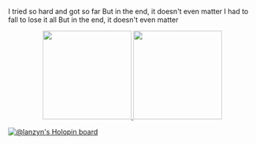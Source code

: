 I tried so hard and got so far
But in the end, it doesn't even matter
I had to fall to lose it all
But in the end, it doesn't even matter

<div align="center">
   <a href="https://github.com/lanzyn">
      
  <img height="180em" src="https://github-readme-stats.vercel.app/api?username=lanzyn"/>
  <img height="180em" src="https://github-readme-stats.vercel.app/api/top-langs/?username=lanzyn&layout=compact&langs_count=7&theme=tokyonight"/>
  
</div>

[![@lanzyn's Holopin board](https://holopin.me/lanzyn)](https://holopin.io/@lanzyn)
